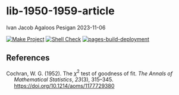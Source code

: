 lib-1950-1959-article
================
Ivan Jacob Agaloos Pesigan
2023-11-06

<!-- README.md is generated from .setup/readme/README.Rmd. Please edit that file -->
<!-- badges: start -->

[![Make
Project](https://github.com/ijapesigan/lib-1950-1959-article/actions/workflows/make.yml/badge.svg)](https://github.com/ijapesigan/lib-1950-1959-article/actions/workflows/make.yml)
[![Shell
Check](https://github.com/ijapesigan/lib-1950-1959-article/actions/workflows/shellcheck.yml/badge.svg)](https://github.com/ijapesigan/lib-1950-1959-article/actions/workflows/shellcheck.yml)
[![pages-build-deployment](https://github.com/ijapesigan/lib-1950-1959-article/actions/workflows/pages/pages-build-deployment/badge.svg)](https://github.com/ijapesigan/lib-1950-1959-article/actions/workflows/pages/pages-build-deployment)
<!-- badges: end -->

## References

<div id="refs" class="references csl-bib-body hanging-indent"
line-spacing="2">

<div id="ref-Cochran-1952" class="csl-entry">

Cochran, W. G. (1952). The $\chi^{2}$ test of goodness of fit. *The
Annals of Mathematical Statistics*, *23*(3), 315–345.
<https://doi.org/10.1214/aoms/1177729380>

</div>

</div>
